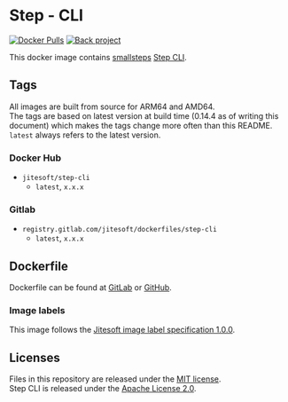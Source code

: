# Step - CLI

[![Docker Pulls](https://img.shields.io/docker/pulls/jitesoft/step-cli.svg)](https://hub.docker.com/r/jitesoft/step-cli)
[![Back project](https://img.shields.io/badge/Open%20Collective-Tip%20the%20devs!-blue.svg)](https://opencollective.com/jitesoft-open-source)

This docker image contains [smallsteps](https://smallstep.com/) [Step CLI](https://github.com/smallstep/cli).  

## Tags

All images are built from source for ARM64 and AMD64.  
The tags are based on latest version at build time (0.14.4 as of writing this document) 
which makes the tags change more often than this README.    
`latest` always refers to the latest version.


### Docker Hub

* `jitesoft/step-cli`
    * `latest`, `x.x.x`

### Gitlab

* `registry.gitlab.com/jitesoft/dockerfiles/step-cli`
  * `latest`, `x.x.x`
  
## Dockerfile

Dockerfile can be found at [GitLab](https://gitlab.com/jitesoft/dockerfiles/step-cli) or [GitHub](https://github.com/jitesoft/docker-step-cli).

### Image labels

This image follows the [Jitesoft image label specification 1.0.0](https://gitlab.com/snippets/1866155).

## Licenses

Files in this repository are released under the [MIT license](https://gitlab.com/jitesoft/dockerfiles/step-cli/-/blob/master/LICENSE).  
Step CLI is released under the [Apache License 2.0](https://github.com/smallstep/cli/blob/master/LICENSE).
